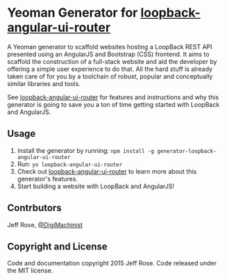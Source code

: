 # Yeoman Generator for [loopback-angular-ui-router](https://github.com/DigitalMachinist/loopback-angular-ui-router)

A Yeoman generator to scaffold websites hosting a LoopBack REST API presented using an AngularJS and Bootstrap (CSS) frontend. It aims to scaffold the construction of a full-stack website and aid the developer by offering a simple user experience to do that. All the hard stuff is already taken care of for you by a toolchain of robust, popular and conceptually similar libraries and tools.

See [loopback-angular-ui-router](https://github.com/DigitalMachinist/loopback-angular-ui-router) for features and instructions and why this generator is going to save you a ton of time getting started with LoopBack and AngularJS.

## Usage

1. Install the generator by running: `npm install -g generator-loopback-angular-ui-router`
2. Run: `yo loopback-angular-ui-router`
3. Check out [loopback-angular-ui-router](https://github.com/DigitalMachinist/loopback-angular-ui-router) to learn more about this generator's features.
4. Start building a website with LoopBack and AngularJS!

## Contrbutors

Jeff Rose, [@DigiMachinist](https://twitter.com/digimachinist)

## Copyright and License

Code and documentation copyright 2015 Jeff Rose. Code released under the MIT license.